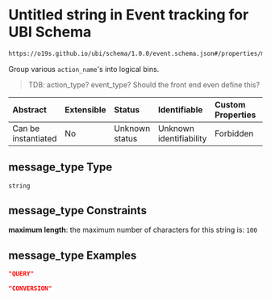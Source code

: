 # Untitled string in Event tracking for UBI Schema

```txt
https://o19s.github.io/ubi/schema/1.0.0/event.schema.json#/properties/message_type
```

Group various `action_name`'s into logical bins.

> TDB: action\_type?  event\_type?  Should the front end even define this?

| Abstract            | Extensible | Status         | Identifiable            | Custom Properties | Additional Properties | Access Restrictions | Defined In                                                                      |
| :------------------ | :--------- | :------------- | :---------------------- | :---------------- | :-------------------- | :------------------ | :------------------------------------------------------------------------------ |
| Can be instantiated | No         | Unknown status | Unknown identifiability | Forbidden         | Allowed               | none                | [event.schema.json\*](../../out/1.0.0/event.schema.json "open original schema") |

## message\_type Type

`string`

## message\_type Constraints

**maximum length**: the maximum number of characters for this string is: `100`

## message\_type Examples

```json
"QUERY"
```

```json
"CONVERSION"
```
